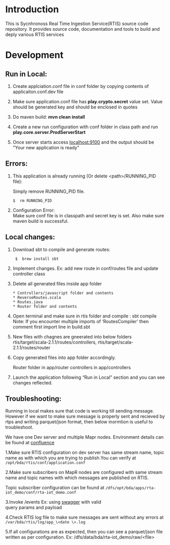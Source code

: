 # Introduction

This is Sycnhronoss Real Time Ingestion Service(RTIS) source code
repository. It provides source code, documentation and tools to build
and deply various RTIS services

#   Development



##  Run in Local:

 1. Create applciation.conf file in conf folder by copying contents of
    applicaiton.conf.dev file
 2. Make sure application.conf file has **play.crypto.secret** value set. 
    Value should be generated key and should be enclosed in quotes
 3. Do maven build: **mvn clean install**
 4. Create a new run configuration with conf folder in class path and run
    **play.core.server.ProdServerStart**
    
 5. Once server starts access [localhost:9100](http://localhost:9100) and
    the output should be "Your new application is ready”




    
## Errors:
 
 1. This application is already running (Or delete \<path\>/RUNNING_PID file):
    
    Simply remove RUNNING_PID file. 
    
      ``` $  rm RUNNING_PID ```


    
 2. Configuration Error:  
    Make sure conf file is in classpath and secret key is set. 
    Also make sure maven build is successful.



    
    
 
## Local changes:
 
 1. Download sbt to compile and generate routes:
     
      ```  $  brew install sbt ```


 2. Implement changes. 
    Ex: add new route in conf/routes file and update controller class
 3. Delete all generated files inside app folder
 
		* Controllers/javascript folder and contents
		* ReverseRoutes.scala
		* Routes.java
		* Router folder and contents

 4. Open terminal and make sure in rtis folder and compile : sbt compile  
	 Note: If you encounter multiple imports of ‘RoutesCompiler’ 
	 then comment first import line in build.sbt
 
 5. New files with chagnes are gneerated into below folders 
      rtis/target/scala-2.1.1/routes/controllers, 
      rtis/target/scala-2.1.1/routes/router  
      
 6. Copy generated files into app folder accordingly.
 
    Router folder in app/router
    controllers in app/controllers
 
 
 7. Launch the application following “Run in Local” section and you can see 
    changes reflected.


 
 ## Troubleshooting:
    
 Running in local makes sure that code is working till sending message. However 
 if we want to make sure message is properly sent and recieved by rtps and
 writing parquet/json format, then below inormtion is useful to troubleshoot.
  
  
 We have one  Dev server  and multiple  Mapr nodes.  Environment details can be
 found at
 [confluence](https://confluence.synchronoss.net:8443/pages/viewpage.action?pageId=177065278) 
 
 
 1.Make sure  RTIS configuration on dev server has same stream name, 
  topic name as with which you are trying to publish.You can verify at
  ```/opt/bda/rtis/conf/application.conf```


 2.Make sure subscribers on MapR nodes are configured with same stream name
  and topic  names with which messages are published on RTIS.

   Topic subscriber configuration can be found at
   ```/dfs/opt/bda/apps/rta-iot_demo/conf/rta-iot_demo.conf```

 3.Invoke /events Ex: using
   [swagger](https://realtime-rd-sip-vaste.sncrcorp.net/docs) with valid  
    query params and payload

 4.Check RTIS log file to make sure messages are sent without any errors at
   ``` /var/bda/rtis/log/app_\<date \>.log```

 5.If all configurations are as expected, then you can see a parquet/json 
   file written as per configuration.
     Ex: /dfs/data/bda/rta-iot_demo/raw/\<file\>  
